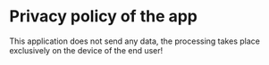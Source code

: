 # Privacy policy of the app

This application does not send any data, the processing takes place exclusively on the device of the end user!
